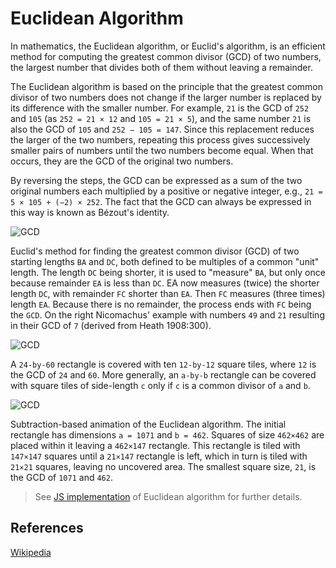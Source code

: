 # Euclidean Algorithm

In mathematics, the Euclidean algorithm, or Euclid's algorithm, 
is an efficient method for computing the greatest common divisor 
(GCD) of two numbers, the largest number that divides both of 
them without leaving a remainder.

The Euclidean algorithm is based on the principle that the 
greatest common divisor of two numbers does not change if 
the larger number is replaced by its difference with the 
smaller number. For example, `21` is the GCD of `252` and 
`105` (as `252 = 21 × 12` and `105 = 21 × 5`), and the same 
number `21` is also the GCD of `105` and `252 − 105 = 147`. 
Since this replacement reduces the larger of the two numbers, 
repeating this process gives successively smaller pairs of 
numbers until the two numbers become equal. 
When that occurs, they are the GCD of the original two numbers. 

By reversing the steps, the GCD can be expressed as a sum of 
the two original numbers each multiplied by a positive or 
negative integer, e.g., `21 = 5 × 105 + (−2) × 252`. 
The fact that the GCD can always be expressed in this way is 
known as Bézout's identity.

![GCD](https://upload.wikimedia.org/wikipedia/commons/3/37/Euclid%27s_algorithm_Book_VII_Proposition_2_3.png)

Euclid's method for finding the greatest common divisor (GCD) 
of two starting lengths `BA` and `DC`, both defined to be 
multiples of a common "unit" length. The length `DC` being 
shorter, it is used to "measure" `BA`, but only once because 
remainder `EA` is less than `DC`. EA now measures (twice) 
the shorter length `DC`, with remainder `FC` shorter than `EA`. 
Then `FC` measures (three times) length `EA`. Because there is 
no remainder, the process ends with `FC` being the `GCD`. 
On the right Nicomachus' example with numbers `49` and `21` 
resulting in their GCD of `7` (derived from Heath 1908:300).

![GCD](https://upload.wikimedia.org/wikipedia/commons/7/74/24x60.svg)

A `24-by-60` rectangle is covered with ten `12-by-12` square 
tiles, where `12` is the GCD of `24` and `60`. More generally, 
an `a-by-b` rectangle can be covered with square tiles of 
side-length `c` only if `c` is a common divisor of `a` and `b`.

![GCD](https://upload.wikimedia.org/wikipedia/commons/1/1c/Euclidean_algorithm_1071_462.gif)

Subtraction-based animation of the Euclidean algorithm. 
The initial rectangle has dimensions `a = 1071` and `b = 462`. 
Squares of size `462×462` are placed within it leaving a 
`462×147` rectangle. This rectangle is tiled with `147×147` 
squares until a `21×147` rectangle is left, which in turn is 
tiled with `21×21` squares, leaving no uncovered area. 
The smallest square size, `21`, is the GCD of `1071` and `462`.

> See [JS implementation](EuclideanAlgorithm.js) of Euclidean algorithm for further details.

## References

[Wikipedia](https://en.wikipedia.org/wiki/Euclidean_algorithm)